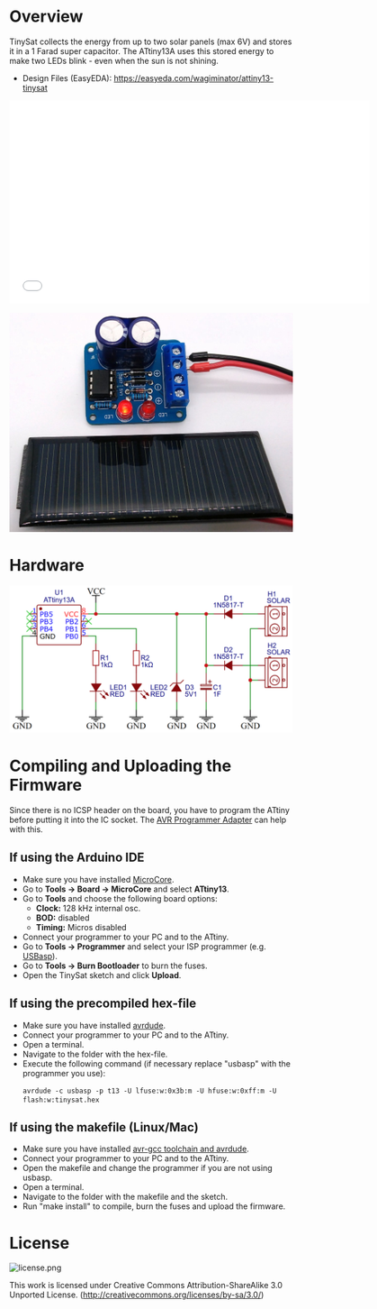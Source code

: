 # Overview
TinySat collects the energy from up to two solar panels (max 6V) and stores it in a 1 Farad super capacitor. The ATtiny13A uses this stored energy to make two LEDs blink - even when the sun is not shining.

- Design Files (EasyEDA): https://easyeda.com/wagiminator/attiny13-tinysat

<iframe width="640" height="360" src="//www.youtube.com/embed/PQvtNVte2JE" frameborder="0"> </iframe>

![TinySat_pic1.jpg](https://raw.githubusercontent.com/wagiminator/ATtiny13-TinySat/main/documentation/TinySat_pic1.jpg)

# Hardware
![TinySat_wiring.png](https://raw.githubusercontent.com/wagiminator/ATtiny13-TinySat/main/documentation/TinySat_wiring.png)

# Compiling and Uploading the Firmware
Since there is no ICSP header on the board, you have to program the ATtiny before putting it into the IC socket. The [AVR Programmer Adapter](https://github.com/wagiminator/AVR-Programmer/tree/master/AVR_Programmer_Adapter) can help with this.

## If using the Arduino IDE
- Make sure you have installed [MicroCore](https://github.com/MCUdude/MicroCore).
- Go to **Tools -> Board -> MicroCore** and select **ATtiny13**.
- Go to **Tools** and choose the following board options:
  - **Clock:**  128 kHz internal osc.
  - **BOD:**    disabled
  - **Timing:** Micros disabled
- Connect your programmer to your PC and to the ATtiny.
- Go to **Tools -> Programmer** and select your ISP programmer (e.g. [USBasp](https://aliexpress.com/wholesale?SearchText=usbasp)).
- Go to **Tools -> Burn Bootloader** to burn the fuses.
- Open the TinySat sketch and click **Upload**.

## If using the precompiled hex-file
- Make sure you have installed [avrdude](https://learn.adafruit.com/usbtinyisp/avrdude).
- Connect your programmer to your PC and to the ATtiny.
- Open a terminal.
- Navigate to the folder with the hex-file.
- Execute the following command (if necessary replace "usbasp" with the programmer you use):
  ```
  avrdude -c usbasp -p t13 -U lfuse:w:0x3b:m -U hfuse:w:0xff:m -U flash:w:tinysat.hex
  ```

## If using the makefile (Linux/Mac)
- Make sure you have installed [avr-gcc toolchain and avrdude](http://maxembedded.com/2015/06/setting-up-avr-gcc-toolchain-on-linux-and-mac-os-x/).
- Connect your programmer to your PC and to the ATtiny.
- Open the makefile and change the programmer if you are not using usbasp.
- Open a terminal.
- Navigate to the folder with the makefile and the sketch.
- Run "make install" to compile, burn the fuses and upload the firmware.

# License
![license.png](https://i.creativecommons.org/l/by-sa/3.0/88x31.png)

This work is licensed under Creative Commons Attribution-ShareAlike 3.0 Unported License. 
(http://creativecommons.org/licenses/by-sa/3.0/)
